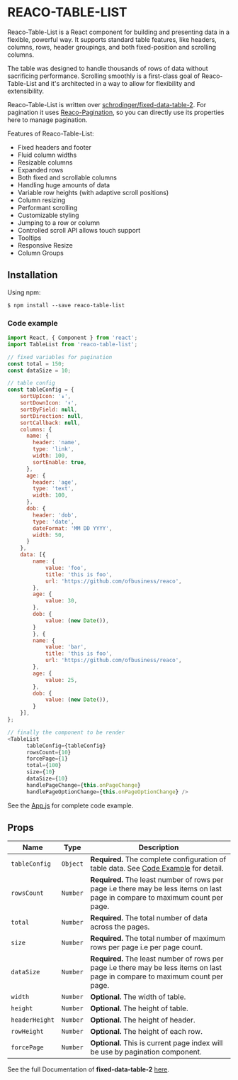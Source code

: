 # REACO-TABLE-LIST

Reaco-Table-List is a React component for building and presenting data in a flexible, powerful way. It supports standard table features, like headers, columns, rows, header groupings, and both fixed-position and scrolling columns.

The table was designed to handle thousands of rows of data without sacrificing performance. Scrolling smoothly is a first-class goal of Reaco-Table-List and it's architected in a way to allow for flexibility and extensibility.

Reaco-Table-List is written over [schrodinger/fixed-data-table-2](https://github.com/schrodinger/fixed-data-table-2).
For pagination it uses [Reaco-Pagination](https://github.com/ofbusiness/reaco/tree/master/src/components/pagination), so you can directly use its properties here to manage pagination.

Features of Reaco-Table-List:
* Fixed headers and footer
* Fluid column widths
* Resizable columns
* Expanded rows
* Both fixed and scrollable columns
* Handling huge amounts of data
* Variable row heights (with adaptive scroll positions)
* Column resizing
* Performant scrolling
* Customizable styling
* Jumping to a row or column
* Controlled scroll API allows touch support
* Tooltips
* Responsive Resize
* Column Groups

## Installation

Using npm:
```shell
$ npm install --save reaco-table-list
```

### Code example

```javascript
import React, { Component } from 'react';
import TableList from 'reaco-table-list';

// fixed variables for pagination
const total = 150;
const dataSize = 10;

// table config 
const tableConfig = {
    sortUpIcon: '↡',
    sortDownIcon: '↟',
    sortByField: null,
    sortDirection: null,
    sortCallback: null,
    columns: {
      name: {
        header: 'name',
        type: 'link',
        width: 100,
        sortEnable: true,
      },
      age: {
        header: 'age',
        type: 'text',
        width: 100,
      },
      dob: {
        header: 'dob',
        type: 'date',
        dateFormat: 'MM DD YYYY',
        width: 50,
      }
    },
    data: [{
        name: {
            value: 'foo',
            title: 'this is foo',
            url: 'https://github.com/ofbusiness/reaco',
        },
        age: {
            value: 30,
        },
        dob: {
            value: (new Date()),
        }
        }, {
        name: {
            value: 'bar',
            title: 'this is foo',
            url: 'https://github.com/ofbusiness/reaco',
        },
        age: {
            value: 25,
        },
        dob: {
            value: (new Date()),
        }
    }],
};

// finally the component to be render
<TableList 
      tableConfig={tableConfig} 
      rowsCount={10} 
      forcePage={1}
      total={100} 
      size={10} 
      dataSize={10}
      handlePageChange={this.onPageChange}
      handlePageOptionChange={this.onPageOptionChange} />
```

See the [App.js](https://github.com/ofbusiness/reaco/blob/master/src/App.js) for complete code example.

## Props
| Name                          | Type        | Description                                                                             |
| ---                           | ---         | ---                                                     
| `tableConfig`                 | `Object`    | **Required.** The complete configuration of table data. See [Code Example](#code-example) for detail.
| `rowsCount`                   | `Number`    | **Required.** The least number of rows per page i.e there may be less items on last page in compare to maximum count per page.  
| `total`                       | `Number`    | **Required.** The total number of data across the pages.
| `size`                        | `Number`    | **Required.** The total number of maximum rows per page i.e per page count.
| `dataSize`                    | `Number`    | **Required.** The least number of rows per page i.e there may be less items on last page in compare to maximum count per page.
| `width`                       | `Number`    | **Optional.** The width of table.  
| `height`                      | `Number`    | **Optional.** The height of table. 
| `headerHeight`                | `Number`    | **Optional.** The height of header. 
| `rowHeight`                   | `Number`    | **Optional.** The height of each row.  
| `forcePage`                   | `Number`    | **Optional.** This is current page index will be use by pagination component.

See the full Documentation of **fixed-data-table-2** [here](https://github.com/schrodinger/fixed-data-table-2).